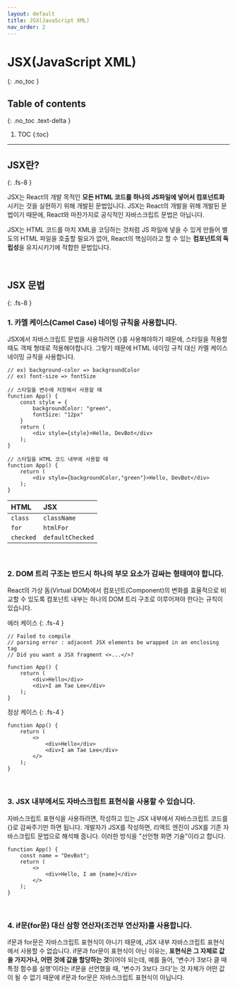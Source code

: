 ```yaml
---
layout: default
title: JSX(JavaScript XML)
nav_order: 2
---
```


# JSX(JavaScript XML)
{: .no_toc }

## Table of contents
{: .no_toc .text-delta }

1. TOC
{:toc}

---

## JSX란?
{: .fs-8 }

JSX는 React의 개발 목적인 **모든 HTML 코드를 하나의 JS파일에 넣어서 컴포넌트화**시키는 것을 실현하기 위해 개발된 문법입니다. JSX는 React의 개발을 위해 개발된 문법이기 때문에, React와 마찬가지로 공식적인 자바스크립트 문법은 아닙니다.

JSX는 HTML 코드를 마치 XML을 코딩하는 것처럼 JS 파일에 넣을 수 있게 만들어 별도의 HTML 파일을 호출할 필요가 없어, React의 핵심이라고 할 수 있는 **컴포넌트의 독립성**을 유지시키기에 적합한 문법입니다.

&nbsp;

## JSX 문법
{: .fs-8 }

### 1. 카멜 케이스(Camel Case) 네이밍 규칙을 사용합니다.
JSX에서 자바스크립트 문법을 사용하려면 {}를 사용해야하기 때문에, 스타일을 적용할 때도 객체 형태로 적용해야합니다. 그렇기 때문에 HTML 네이밍 규칙 대신 카멜 케이스 네이밍 규칙을 사용합니다.

```
// ex) background-color => backgroundColor
// ex) font-size => fontSize

// 스타일을 변수에 저장해서 사용할 때
function App() {
    const style = {
        backgroundColor: "green",
        fontSize: "12px"
    }
    return (
        <div style={style}>Hello, DevBot</div>
    );
}

// 스타일을 HTML 코드 내부에 사용할 때
function App() {
    return (
        <div style={backgroundColor,"green"}>Hello, DevBot</div>
    );
}
```

| HTML           | JSX                  | 
|:---------------|:---------------------| 
| `class`        | `className`          | 
| `for`          | `htmlFor`            | 
| `checked`      | `defaultChecked`     | 

&nbsp;

### 2. DOM 트리 구조는 반드시 하나의 부모 요소가 감싸는 형태여야 합니다.
React의 가상 돔(Virtual DOM)에서 컴포넌트(Component)의 변화를 효율적으로 비교할 수 있도록 컴포넌트 내부는 하나의 DOM 트리 구조로 이루어져야 한다는 규칙이 있습니다.

에러 케이스
{: .fs-4 }

```
// Failed to compile
// parsing error : adjacent JSX elements be wrapped in an enclosing tag
// Did you want a JSX fragment <>...</>?

function App() {
    return (
        <div>Hello</div>
        <div>I am Tae Lee</div>
    );
}
```

정상 케이스
{: .fs-4 }

```
function App() {
    return (
        <>
            <div>Hello</div>
            <div>I am Tae Lee</div>
        </>
    );
}
```

&nbsp;

### 3. JSX 내부에서도 자바스크립트 표현식을 사용할 수 있습니다.
자바스크립트 표현식을 사용하려면, 작성하고 있는 JSX 내부에서 자바스크립트 코드를 {}로 감싸주기만 하면 됩니다. 개발자가 JSX를 작성하면, 리엑트 엔진이 JSX를 기존 자바스크립트 문법으로 해석해 줍니다. 이러한 방식을 "선언형 화면 기술"이라고 합니다.

```
function App() {
    const name = "DevBot";
    return (
        <>
            <div>Hello, I am {name}</div>
        </>
    );
}
```

&nbsp;

### 4. if문(for문) 대신 삼항 연산자(조건부 연산자)를 사용합니다.
if문과 for문은 자바스크립트 표현식이 아니기 때문에, JSX 내부 자바스크립트 표현식에서 사용할 수 없습니다. if문과 for문이 표현식이 아닌 이유는, **표현식은 그 자체로 값을 가지거나, 어떤 것에 값을 할당하는 것**이어야 되는데, 예를 들어, '변수가 3보다 클 때 특정 함수를 실행'이라는 if문을 선언했을 때, '변수가 3보다 크다'는 것 자체가 어떤 값이 될 수 없기 때문에 if문과 for문은 자바스크립트 표현식이 아닙니다.